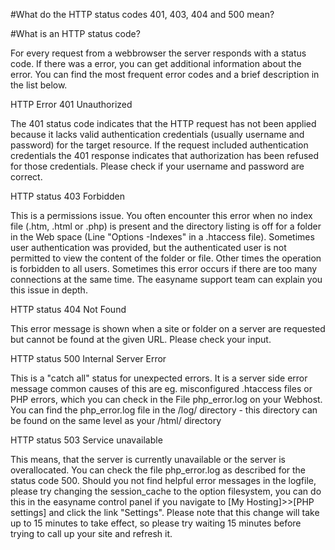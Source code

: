 #What do the HTTP status codes 401, 403, 404 and 500 mean?

#What is an HTTP status code?

For every request from a webbrowser the server responds with a status code. If there was a error, you can get additional information about the error. You can find the most frequent error codes and a brief description in the list below.




HTTP Error 401 Unauthorized

The 401 status code indicates that the HTTP request has not been applied because it lacks valid authentication credentials (usually username and password) for the target resource. If the request included authentication credentials the 401 response indicates that authorization has been refused for those credentials. Please check if your username and password are correct.



HTTP status 403 Forbidden

This is a permissions issue. You often encounter this error when no index file (.htm, .html or .php) is present and the directory listing is off for a folder in the Web space (Line "Options -Indexes" in a .htaccess file). Sometimes user authentication was provided, but the authenticated user is not permitted to view the content of the folder or file. Other times the operation is forbidden to all users. Sometimes this error occurs if there are too many connections at the same time. The easyname support team can explain you this issue in depth.



HTTP status 404 Not Found

This error message is shown when a site or folder on a server are requested but cannot be found at the given URL. Please check your input.



HTTP status 500 Internal Server Error

This is a "catch all" status for unexpected errors. It is a server side error message common causes of this are eg. misconfigured .htaccess files or PHP errors, which you can check in the File php_error.log on your Webhost. You can find the php_error.log file in the /log/ directory - this directory can be found on the same level as your /html/ directory



HTTP status 503 Service unavailable

This means, that the server is currently unavailable or the server is overallocated. You can check the file php_error.log as described for the status code 500.
Should you not find helpful error messages in the logfile, please try changing the session_cache to the option filesystem, you can do this in the easyname control panel if you navigate to [My Hosting]>>[PHP settings] and click the link "Settings". Please note that this change will take up to 15 minutes to take effect, so please try waiting 15 minutes before trying to call up your site and refresh it.
